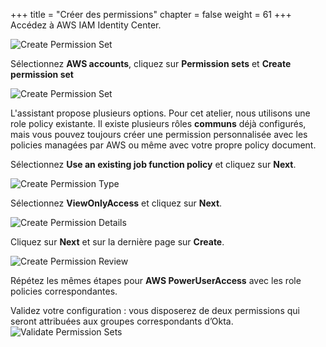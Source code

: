 +++
title = "Créer des permissions"
chapter = false
weight = 61
+++
Accédez à AWS IAM Identity Center.

![Create Permission Set](/images/go_to_aws_sso.png)

Sélectionnez **AWS accounts**, cliquez sur **Permission sets** et **Create permission set**

![Create Permission Set](/images/create_permission_set.png)

L'assistant propose plusieurs options. Pour cet atelier, nous utilisons une role policy existante. Il existe plusieurs rôles **communs** déjà configurés, mais vous pouvez toujours créer une permission personnalisée avec les policies managées par AWS ou même avec votre propre policy document.

Sélectionnez **Use an existing job function policy** et cliquez sur **Next**.

![Create Permission Type](/images/create_permission_type.png)

Sélectionnez **ViewOnlyAccess** et cliquez sur **Next**.

![Create Permission Details](/images/create_permission_details.png)

Cliquez sur **Next** et sur la dernière page sur **Create**.

![Create Permission Review](/images/create_permission_review.png)

Répétez les mêmes étapes pour **AWS PowerUserAccess** avec les role policies correspondantes.

Validez votre configuration : vous disposerez de deux permissions qui seront attribuées aux groupes correspondants d’Okta.
![Validate Permission Sets](/images/validate_permission_sets.png)
